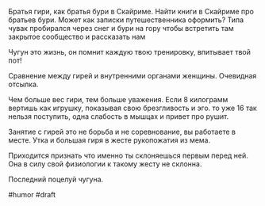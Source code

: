 Братья гири, как братья бури в Скайриме. Найти книги в Скайриме про братьев бури.
Может как записки путешественника оформить? Типа чувак пробирался через снег и бури на гору чтобы встретить там закрытое сообщество и рассказать нам

Чугун это жизнь, он помнит каждую твою тренировку, впитывает твой пот!

Сравнение между гирей и внутренними органами женщины. Очевидная отсылка.

Чем больше вес гири, тем больше уважения. Если 8 килограмм вертишь как игрушку, показывая свою брезгливость и эго. то уже 16 так нельзя поступить, одна слабость в мышцах и привет про рушит.

Занятие с гирей это не борьба и не соревнование, вы работаете в месте. Утка и большая гиря в жесте рукопожатия из мема.

Приходится признать что именно ты склоняешься первым перед ней. Она в силу свой физиологии к такому жесту не склонна.

Последний поцелуй чугуна.

#humor #draft
